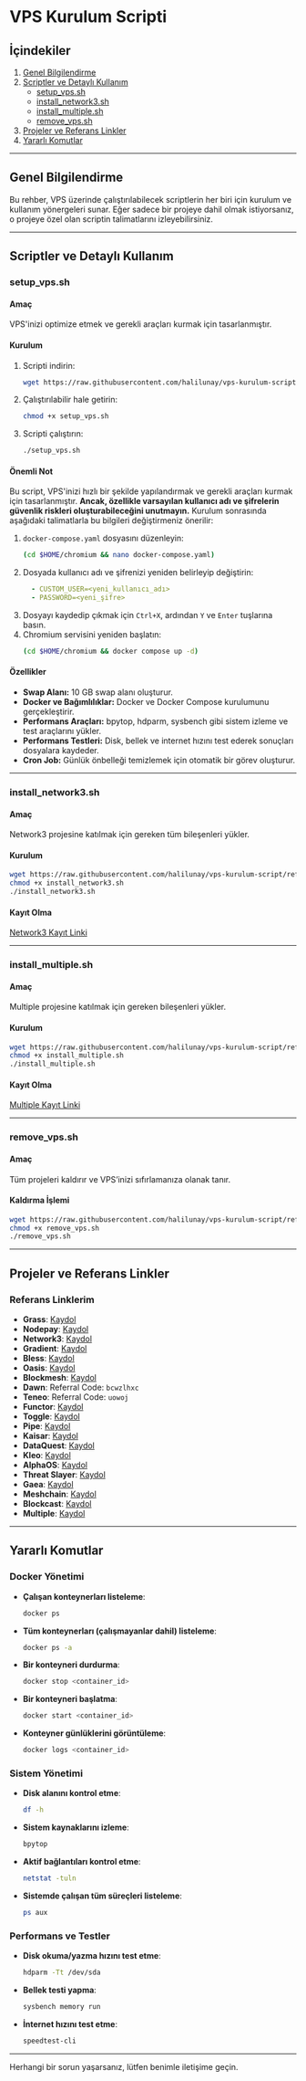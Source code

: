 
# VPS Kurulum Scripti

## İçindekiler

1. [Genel Bilgilendirme](#genel-bilgilendirme)
2. [Scriptler ve Detaylı Kullanım](#scriptler-ve-detaylı-kullanım)
   - [setup_vps.sh](#setup_vpssh)
   - [install_network3.sh](#install_network3sh)
   - [install_multiple.sh](#install_multiplesh)
   - [remove_vps.sh](#remove_vpssh)
3. [Projeler ve Referans Linkler](#projeler-ve-referans-linkler)
4. [Yararlı Komutlar](#yararlı-komutlar)

---

## Genel Bilgilendirme

Bu rehber, VPS üzerinde çalıştırılabilecek scriptlerin her biri için kurulum ve kullanım yönergeleri sunar. Eğer sadece bir projeye dahil olmak istiyorsanız, o projeye özel olan scriptin talimatlarını izleyebilirsiniz.

---

## Scriptler ve Detaylı Kullanım

### setup_vps.sh

#### Amaç
VPS'inizi optimize etmek ve gerekli araçları kurmak için tasarlanmıştır.

#### Kurulum
1. Scripti indirin:
    ```bash
    wget https://raw.githubusercontent.com/halilunay/vps-kurulum-script/refs/heads/main/setup_vps.sh
    ```

2. Çalıştırılabilir hale getirin:
    ```bash
    chmod +x setup_vps.sh
    ```

3. Scripti çalıştırın:
    ```bash
    ./setup_vps.sh
    ```

#### Önemli Not
Bu script, VPS'inizi hızlı bir şekilde yapılandırmak ve gerekli araçları kurmak için tasarlanmıştır. **Ancak, özellikle varsayılan kullanıcı adı ve şifrelerin güvenlik riskleri oluşturabileceğini unutmayın.** Kurulum sonrasında aşağıdaki talimatlarla bu bilgileri değiştirmeniz önerilir:

1. `docker-compose.yaml` dosyasını düzenleyin:
    ```bash
    (cd $HOME/chromium && nano docker-compose.yaml)
    ```
2. Dosyada kullanıcı adı ve şifrenizi yeniden belirleyip değiştirin:
    ```yaml
      - CUSTOM_USER=<yeni_kullanıcı_adı>
      - PASSWORD=<yeni_şifre>
    ```
3. Dosyayı kaydedip çıkmak için `Ctrl+X`, ardından `Y` ve `Enter` tuşlarına basın.
4. Chromium servisini yeniden başlatın:
    ```bash
    (cd $HOME/chromium && docker compose up -d)
    ```

#### Özellikler
- **Swap Alanı:** 10 GB swap alanı oluşturur.
- **Docker ve Bağımlılıklar:** Docker ve Docker Compose kurulumunu gerçekleştirir.
- **Performans Araçları:** bpytop, hdparm, sysbench gibi sistem izleme ve test araçlarını yükler.
- **Performans Testleri:** Disk, bellek ve internet hızını test ederek sonuçları dosyalara kaydeder.
- **Cron Job:** Günlük önbelleği temizlemek için otomatik bir görev oluşturur.

---

### install_network3.sh

#### Amaç
Network3 projesine katılmak için gereken tüm bileşenleri yükler.

#### Kurulum
```bash
wget https://raw.githubusercontent.com/halilunay/vps-kurulum-script/refs/heads/main/install_network3.sh
chmod +x install_network3.sh
./install_network3.sh
```

#### Kayıt Olma
[Network3 Kayıt Linki](https://account.network3.ai/register_page?rc=644903e7)

---

### install_multiple.sh

#### Amaç
Multiple projesine katılmak için gereken bileşenleri yükler.

#### Kurulum
```bash
wget https://raw.githubusercontent.com/halilunay/vps-kurulum-script/refs/heads/main/install_multiple.sh
chmod +x install_multiple.sh
./install_multiple.sh
```

#### Kayıt Olma
[Multiple Kayıt Linki](https://www.app.multiple.cc/#/signup?inviteCode=F0435S5T)

---

### remove_vps.sh

#### Amaç
Tüm projeleri kaldırır ve VPS’inizi sıfırlamanıza olanak tanır.

#### Kaldırma İşlemi
```bash
wget https://raw.githubusercontent.com/halilunay/vps-kurulum-script/refs/heads/main/remove_vps.sh
chmod +x remove_vps.sh
./remove_vps.sh
```

---

## Projeler ve Referans Linkler

### Referans Linklerim

- **Grass**: [Kaydol](https://app.getgrass.io/register/?referralCode=OvrLV9QgyWJRoHt)
- **Nodepay**: [Kaydol](https://app.nodepay.ai/register?ref=TfxCSlIHPEuHVi7)
- **Network3**: [Kaydol](https://account.network3.ai/register_page?rc=644903e7)
- **Gradient**: [Kaydol](https://app.gradient.network/signup?code=ZOCFP7)
- **Bless**: [Kaydol](https://bless.network/dashboard?ref=5ORSGD)
- **Oasis**: [Kaydol](https://r.oasis.ai/halilunay)
- **Blockmesh**: [Kaydol](https://app.blockmesh.xyz/register?invite_code=e5e83bbe-8c0c-4817-81b9-9f84f4ea9e62)
- **Dawn**: Referral Code: `bcwzlhxc`
- **Teneo**: Referral Code: `uowoj`
- **Functor**: [Kaydol](https://node.securitylabs.xyz/?from=extension&type=signin&referralCode=cm34uttd02174mo1br359bgp3)
- **Toggle**: [Kaydol](https://toggle.pro/sign-up/b15c57ba-6f4b-4f16-abb6-a9073dbdff69)
- **Pipe**: [Kaydol](https://pipecdn.app/signup?ref=aGxsdW5heU)
- **Kaisar**: [Kaydol](https://zero.kaisar.io/register?ref=fSDtHC012)
- **DataQuest**: [Kaydol](https://dataquest.nvg8.io//signup?ref=272459)
- **Kleo**: [Kaydol](https://chromewebstore.google.com/detail/kleo-network/jimpblheogbjfgajkccdoehjfadmimoo?refAddress=0x95A809E771E40fBa5b442B7850dcAFe04425dDaD)
- **AlphaOS**: [Kaydol](https://alphaos.net/point?invite=Q0FD2Y)
- **Threat Slayer**: [Kaydol](https://threatslayer.interlock.network/register?referral_code=oYJo2dqtlRNp3jTV)
- **Gaea**: [Kaydol](https://app.aigaea.net/register?ref=gayXVNm9Jbpk5q)
- **Meshchain**: [Kaydol](https://app.meshchain.ai?ref=F2AS3MHE7TR2)
- **Blockcast**: [Kaydol](https://app.blockcast.network?referral-code=i3QKe8)
- **Multiple**: [Kaydol](https://www.app.multiple.cc/#/signup?inviteCode=F0435S5T)

---

## Yararlı Komutlar

### Docker Yönetimi
- **Çalışan konteynerları listeleme**:
    ```bash
    docker ps
    ```
- **Tüm konteynerları (çalışmayanlar dahil) listeleme**:
    ```bash
    docker ps -a
    ```
- **Bir konteyneri durdurma**:
    ```bash
    docker stop <container_id>
    ```
- **Bir konteyneri başlatma**:
    ```bash
    docker start <container_id>
    ```
- **Konteyner günlüklerini görüntüleme**:
    ```bash
    docker logs <container_id>
    ```

### Sistem Yönetimi
- **Disk alanını kontrol etme**:
    ```bash
    df -h
    ```
- **Sistem kaynaklarını izleme**:
    ```bash
    bpytop
    ```
- **Aktif bağlantıları kontrol etme**:
    ```bash
    netstat -tuln
    ```
- **Sistemde çalışan tüm süreçleri listeleme**:
    ```bash
    ps aux
    ```

### Performans ve Testler
- **Disk okuma/yazma hızını test etme**:
    ```bash
    hdparm -Tt /dev/sda
    ```
- **Bellek testi yapma**:
    ```bash
    sysbench memory run
    ```
- **İnternet hızını test etme**:
    ```bash
    speedtest-cli
    ```
---

Herhangi bir sorun yaşarsanız, lütfen benimle iletişime geçin.
